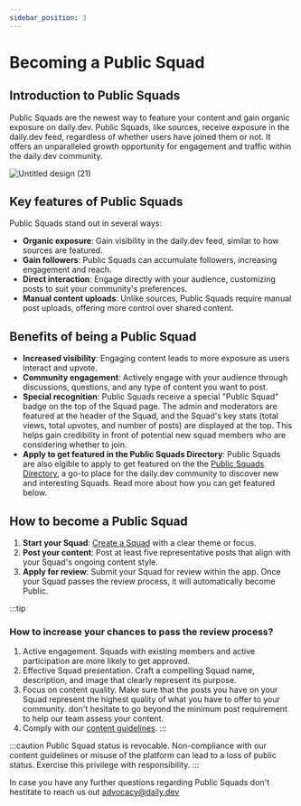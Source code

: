 ```yaml
---
sidebar_position: 3
---
```


# Becoming a Public Squad

## Introduction to Public Squads

Public Squads are the newest way to feature your content and gain organic exposure on daily.dev. Public Squads, like sources, receive exposure in the daily.dev feed, regardless of whether users have joined them or not. It offers an unparalleled growth opportunity for engagement and traffic within the daily.dev community.

![Untitled design (21)](https://github.com/dailydotdev/docs/assets/18360871/db1091c4-eab0-4357-ba73-a8c3873f6231)

## Key features of Public Squads

Public Squads stand out in several ways:

* **Organic exposure**: Gain visibility in the daily.dev feed, similar to how sources are featured.
* **Gain followers**: Public Squads can accumulate followers, increasing engagement and reach.
* **Direct interaction**: Engage directly with your audience, customizing posts to suit your community's preferences.
* **Manual content uploads**: Unlike sources, Public Squads require manual post uploads, offering more control over shared content.

## Benefits of being a Public Squad

* **Increased visibility**: Engaging content leads to more exposure as users interact and upvote.
* **Community engagement**: Actively engage with your audience through discussions, questions, and any type of content you want to post.
* **Special recognition**: Public Squads receive a special "Public Squad" badge on the top of the Squad page. The admin and moderators are featured at the header of the Squad, and the Squad's key stats (total views, total upvotes, and number of posts) are displayed at the top. This helps gain credibility in front of potential new squad members who are considering whether to join.
* **Apply to get featured in the Public Squads Directory**: Public Squads are also elgible to apply to get featured on the the [Public Squads Directory](https://app.daily.dev/squads), a go-to place for the daily.dev community to discover new and interesting Squads. Read more about how you can get featured below. 

## How to become a Public Squad

1. **Start your Squad**: [Create a Squad](https://app.daily.dev/squads/new) with a clear theme or focus.
2. **Post your content**: Post at least five representative posts that align with your Squad's ongoing content style.
3. **Apply for review**: Submit your Squad for review within the app. Once your Squad passes the review process, it will automatically become Public.

:::tip
### How to increase your chances to pass the review process?

1. Active engagement. Squads with existing members and active participation are more likely to get approved.
2. Effective Squad presentation. Craft a compelling Squad name, description, and image that clearly represent its purpose.
3. Focus on content quality. Make sure that the posts you have on your Squad represent the highest quality of what you have to offer to your community. don't hesitate to go beyond the minimum post requirement to help our team assess your content. 
4. Comply with our [content guidelines](../for-content-creators/content-guidelines.md).
:::

:::caution
Public Squad status is revocable. Non-compliance with our content guidelines or misuse of the platform can lead to a loss of public status. Exercise this privilege with responsibility.
:::

In case you have any further questions regarding Public Squads don't hestitate to reach us out advocacy@daily.dev